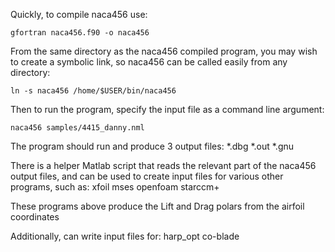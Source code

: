 Quickly, to compile naca456 use:

    gfortran naca456.f90 -o naca456

From the same directory as the naca456 compiled program, you may wish
to create a symbolic link, so naca456 can be called easily
from any directory:

    ln -s naca456 /home/$USER/bin/naca456

Then to run the program, specify the input file as a command line argument:
    
    naca456 samples/4415_danny.nml

The program should run and produce 3 output files:
*.dbg 
*.out
*.gnu

There is a helper Matlab script that reads the relevant
part of the naca456 output files, and can be used to create
input files for various other programs, such as:
xfoil
mses
openfoam
starccm+

These programs above produce the Lift and Drag polars from the airfoil coordinates

Additionally, can write input files for:
harp_opt
co-blade

